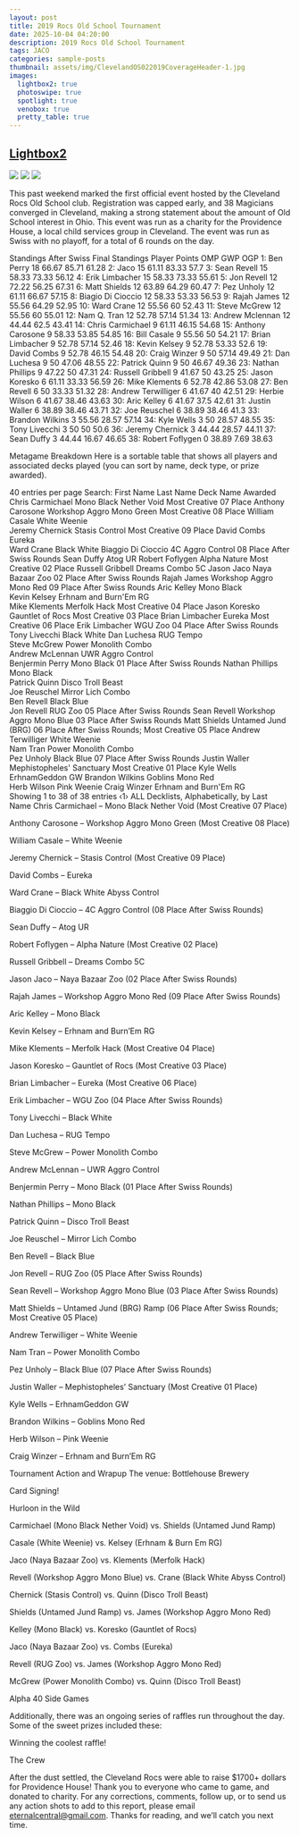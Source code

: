 ```yaml
---
layout: post
title: 2019 Rocs Old School Tournament
date: 2025-10-04 04:20:00
description: 2019 Rocs Old School Tournament
tags: JACO
categories: sample-posts
thumbnail: assets/img/ClevelandOS022019CoverageHeader-1.jpg
images:
  lightbox2: true
  photoswipe: true
  spotlight: true
  venobox: true
  pretty_table: true
---
```


## [Lightbox2](https://lokeshdhakar.com/projects/lightbox2/)

<a href="https://cdn.photoswipe.com/photoswipe-demo-images/photos/1/img-2500.jpg" data-lightbox="roadtrip"><img src="https://cdn.photoswipe.com/photoswipe-demo-images/photos/1/img-200.jpg" /></a>
<a href="https://cdn.photoswipe.com/photoswipe-demo-images/photos/2/img-2500.jpg" data-lightbox="roadtrip"><img src="https://cdn.photoswipe.com/photoswipe-demo-images/photos/2/img-200.jpg" /></a>
<a href="https://cdn.photoswipe.com/photoswipe-demo-images/photos/3/img-2500.jpg" data-lightbox="roadtrip"><img src="https://cdn.photoswipe.com/photoswipe-demo-images/photos/3/img-200.jpg" /></a>

This past weekend marked the first official event hosted by the Cleveland Rocs Old School club. Registration was capped early, and 38 Magicians converged in Cleveland, making a strong statement about the amount of Old School interest in Ohio. This event was run as a charity for the Providence House, a local child services group in Cleveland. The event was run as Swiss with no playoff, for a total of 6 rounds on the day.

Standings After Swiss
Final Standings
Player Points OMP GWP OGP
1: Ben Perry 18 66.67 85.71 61.28
2: Jaco 15 61.11 83.33 57.7
3: Sean Revell 15 58.33 73.33 56.12
4: Erik Limbacher 15 58.33 73.33 55.61
5: Jon Revell 12 72.22 56.25 67.31
6: Matt Shields 12 63.89 64.29 60.47
7: Pez Unholy 12 61.11 66.67 57.15
8: Biagio Di Cioccio 12 58.33 53.33 56.53
9: Rajah James 12 55.56 64.29 52.95
10: Ward Crane 12 55.56 60 52.43
11: Steve McGrew 12 55.56 60 55.01
12: Nam Q. Tran 12 52.78 57.14 51.34
13: Andrew Mclennan 12 44.44 62.5 43.41
14: Chris Carmichael 9 61.11 46.15 54.68
15: Anthony Carosone 9 58.33 53.85 54.85
16: Bill Casale 9 55.56 50 54.21
17: Brian Limbacher 9 52.78 57.14 52.46
18: Kevin Kelsey 9 52.78 53.33 52.6
19: David Combs 9 52.78 46.15 54.48
20: Craig Winzer 9 50 57.14 49.49
21: Dan Luchesa 9 50 47.06 48.55
22: Patrick Quinn 9 50 46.67 49.36
23: Nathan Phillips 9 47.22 50 47.31
24: Russell Gribbell 9 41.67 50 43.25
25: Jason Koresko 6 61.11 33.33 56.59
26: Mike Klements 6 52.78 42.86 53.08
27: Ben Revell 6 50 33.33 51.32
28: Andrew Terwilliger 6 41.67 40 42.51
29: Herbie Wilson 6 41.67 38.46 43.63
30: Aric Kelley 6 41.67 37.5 42.61
31: Justin Waller 6 38.89 38.46 43.71
32: Joe Reuschel 6 38.89 38.46 41.3
33: Brandon Wilkins 3 55.56 28.57 57.14
34: Kyle Wells 3 50 28.57 48.55
35: Tony Livecchi 3 50 50 50.6
36: Jeremy Chernick 3 44.44 28.57 44.11
37: Sean Duffy 3 44.44 16.67 46.65
38: Robert Foflygen 0 38.89 7.69 38.63

Metagame Breakdown
Here is a sortable table that shows all players and associated decks played (you can sort by name, deck type, or prize awarded).


40
entries per page
Search:
First Name
Last Name
Deck Name
Awarded
Chris	Carmichael	Mono Black Nether Void	Most Creative 07 Place
Anthony	Carosone	Workshop Aggro Mono Green	Most Creative 08 Place
William	Casale	White Weenie	
Jeremy	Chernick	Stasis Control	Most Creative 09 Place
David	Combs	Eureka	
Ward	Crane	Black White	
Biaggio	Di Cioccio	4C Aggro Control	08 Place After Swiss Rounds
Sean	Duffy	Atog UR	
Robert	Foflygen	Alpha Nature	Most Creative 02 Place
Russell	Gribbell	Dreams Combo 5C	
Jason	Jaco	Naya Bazaar Zoo	02 Place After Swiss Rounds
Rajah	James	Workshop Aggro Mono Red	09 Place After Swiss Rounds
Aric	Kelley	Mono Black	
Kevin	Kelsey	Erhnam and Burn'Em RG	
Mike	Klements	Merfolk Hack	Most Creative 04 Place
Jason	Koresko	Gauntlet of Rocs	Most Creative 03 Place
Brian	Limbacher	Eureka	Most Creative 06 Place
Erik	Limbacher	WGU Zoo	04 Place After Swiss Rounds
Tony	Livecchi	Black White	
Dan	Luchesa	RUG Tempo	
Steve	McGrew	Power Monolith Combo	
Andrew	McLennan	UWR Aggro Control	
Benjermin	Perry	Mono Black	01 Place After Swiss Rounds
Nathan	Phillips	Mono Black	
Patrick	Quinn	Disco Troll Beast	
Joe	Reuschel	Mirror Lich Combo	
Ben	Revell	Black Blue	
Jon	Revell	RUG Zoo	05 Place After Swiss Rounds
Sean	Revell	Workshop Aggro Mono Blue	03 Place After Swiss Rounds
Matt	Shields	Untamed Jund (BRG)	06 Place After Swiss Rounds; Most Creative 05 Place
Andrew	Terwilliger	White Weenie	
Nam	Tran	Power Monolith Combo	
Pez	Unholy	Black Blue	07 Place After Swiss Rounds
Justin	Waller	Mephistopheles' Sanctuary	Most Creative 01 Place
Kyle	Wells	ErhnamGeddon GW	
Brandon	Wilkins	Goblins Mono Red	
Herb	Wilson	Pink Weenie	
Craig	Winzer	Erhnam and Burn'Em RG	
Showing 1 to 38 of 38 entries
‹1›
ALL Decklists, Alphabetically, by Last Name
Chris Carmichael – Mono Black Nether Void (Most Creative 07 Place)


Anthony Carosone – Workshop Aggro Mono Green (Most Creative 08 Place)


William Casale – White Weenie


Jeremy Chernick – Stasis Control (Most Creative 09 Place)


David Combs – Eureka


Ward Crane – Black White Abyss Control


Biaggio Di Cioccio – 4C Aggro Control (08 Place After Swiss Rounds)


Sean Duffy – Atog UR


Robert Foflygen – Alpha Nature (Most Creative 02 Place)


Russell Gribbell – Dreams Combo 5C


Jason Jaco – Naya Bazaar Zoo (02 Place After Swiss Rounds)


Rajah James – Workshop Aggro Mono Red (09 Place After Swiss Rounds)


Aric Kelley – Mono Black


Kevin Kelsey – Erhnam and Burn’Em RG


Mike Klements – Merfolk Hack (Most Creative 04 Place)


Jason Koresko – Gauntlet of Rocs (Most Creative 03 Place)


Brian Limbacher – Eureka (Most Creative 06 Place)


Erik Limbacher – WGU Zoo (04 Place After Swiss Rounds)


Tony Livecchi – Black White


Dan Luchesa – RUG Tempo


Steve McGrew – Power Monolith Combo


Andrew McLennan – UWR Aggro Control


Benjermin Perry – Mono Black (01 Place After Swiss Rounds)


Nathan Phillips – Mono Black


Patrick Quinn – Disco Troll Beast


Joe Reuschel – Mirror Lich Combo


Ben Revell – Black Blue


Jon Revell – RUG Zoo (05 Place After Swiss Rounds)


Sean Revell – Workshop Aggro Mono Blue (03 Place After Swiss Rounds)


Matt Shields – Untamed Jund (BRG) Ramp (06 Place After Swiss Rounds; Most Creative 05 Place)


Andrew Terwilliger – White Weenie


Nam Tran – Power Monolith Combo


Pez Unholy – Black Blue (07 Place After Swiss Rounds)


Justin Waller – Mephistopheles’ Sanctuary (Most Creative 01 Place)


Kyle Wells – ErhnamGeddon GW


Brandon Wilkins – Goblins Mono Red


Herb Wilson – Pink Weenie


Craig Winzer – Erhnam and Burn’Em RG


Tournament Action and Wrapup
The venue: Bottlehouse Brewery


Card Signing!


Hurloon in the Wild


Carmichael (Mono Black Nether Void) vs. Shields (Untamed Jund Ramp)


Casale (White Weenie) vs. Kelsey (Erhnam & Burn Em RG)


Jaco (Naya Bazaar Zoo) vs. Klements (Merfolk Hack)


Revell (Workshop Aggro Mono Blue) vs. Crane (Black White Abyss Control)


Chernick (Stasis Control) vs. Quinn (Disco Troll Beast)


Shields (Untamed Jund Ramp) vs. James (Workshop Aggro Mono Red)


Kelley (Mono Black) vs. Koresko (Gauntlet of Rocs)


Jaco (Naya Bazaar Zoo) vs. Combs (Eureka)


Revell (RUG Zoo) vs. James (Workshop Aggro Mono Red)


McGrew (Power Monolith Combo) vs. Quinn (Disco Troll Beast)


Alpha 40 Side Games


Additionally, there was an ongoing series of raffles run throughout the day. Some of the sweet prizes included these:



Winning the coolest raffle!


The Crew


After the dust settled, the Cleveland Rocs were able to raise $1700+ dollars for Providence House! Thank you to everyone who came to game, and donated to charity. For any corrections, comments, follow up, or to send us any action shots to add to this report, please email eternalcentral@gmail.com. Thanks for reading, and we’ll catch you next time.